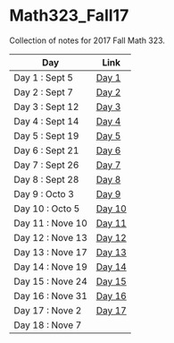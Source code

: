 # Math323_Fall17
Collection of notes for 2017 Fall Math 323. 


| Day              | Link          |
| -------------    | ------------- |
| Day 1 : Sept 5   | [Day 1](https://github.com/bangoga/Math323_Fall17/blob/master/Class%20Notes/Day_1.pdf)  |
| Day 2 : Sept 7   | [Day 2](https://github.com/bangoga/Math323_Fall17/blob/master/Class%20Notes/Day_2.pdf)  |
| Day 3 : Sept 12  | [Day 3](https://github.com/bangoga/Math323_Fall17/blob/master/Class%20Notes/Day_3.pdf)  |
| Day 4 : Sept 14  | [Day 4](https://github.com/bangoga/Math323_Fall17/blob/master/Class%20Notes/Day_4.pdf)  |
| Day 5 : Sept 19  | [Day 5](https://github.com/bangoga/Math323_Fall17/blob/master/Class%20Notes/Day_5.pdf)  |
| Day 6 : Sept 21  | [Day 6](https://github.com/bangoga/Math323_Fall17/blob/master/Class%20Notes/Day_6.pdf)  |
| Day 7 : Sept 26  | [Day 7](https://github.com/bangoga/Math323_Fall17/blob/master/Class%20Notes/Day_7.pdf)  |
| Day 8 : Sept 28  | [Day 8](https://github.com/bangoga/Math323_Fall17/blob/master/Class%20Notes/Day_8.pdf)  |
| Day 9 : Octo 3   | [Day 9](https://github.com/bangoga/Math323_Fall17/blob/master/Class%20Notes/Day_9.pdf)  |
| Day 10 : Octo 5  | [Day 10](https://github.com/bangoga/Math323_Fall17/blob/master/Class%20Notes/Day_10.pdf)  |
| Day 11 : Nove 10 | [Day 11](https://github.com/bangoga/Math323_Fall17/blob/master/Class%20Notes/Day_11.pdf)  |
| Day 12 : Nove 13 | [Day 12](https://github.com/bangoga/Math323_Fall17/blob/master/Class%20Notes/Day_12.pdf)  |
| Day 13 : Nove 17 | [Day 13](https://github.com/bangoga/Math323_Fall17/blob/master/Class%20Notes/Day_13.pdf)  |
| Day 14 : Nove 19 | [Day 14](https://github.com/bangoga/Math323_Fall17/blob/master/Class%20Notes/Day_14.pdf)  |
| Day 15 : Nove 24 | [Day 15](https://github.com/bangoga/Math323_Fall17/blob/master/Class%20Notes/Day_15.pdf)  |
| Day 16 : Nove 31 | [Day 16](https://github.com/bangoga/Math323_Fall17/blob/master/Class%20Notes/Day_16.pdf)  |
| Day 17 : Nove 2  | [Day 17](https://github.com/bangoga/Math323_Fall17/blob/master/Class%20Notes/Day_17.pdf)  |
| Day 18 : Nove 7  |   |
